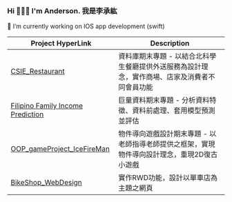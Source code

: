 ### Hi 👋👋👋 I'm Anderson. 我是李承紘

🌱 I’m currently working on IOS app development (swift)

| Project HyperLink | Description |
| --- | --- |
| [CSIE_Restaurant](https://github.com/Andersonabc/csie_restaurant) | 資料庫期末專題 - 以結合北科學生餐廳提供外送服務為設計理念，實作商場、店家及消費者不同會員功能 |
| [Filipino Family Income Prediction](https://github.com/Andersonabc/Household-income-prediction_BDA) | 巨量資料期末專題 - 分析資料特徵、資料前處理、套用模型預測並評估 |
| [OOP_gameProject_IceFireMan](https://github.com/Andersonabc/OOP_Game) | 物件導向遊戲設計期末專題 - 以老師指導老師提供之框架，實現物件導向設計理念，重現2D復古小遊戲 |
| [BikeShop_WebDesign](https://github.com/Andersonabc/webdesign_RWD) | 實作RWD功能，設計以單車店為主題之網頁 |


<!--
**Andersonabc/Andersonabc** is a ✨ _special_ ✨ repository because its `README.md` (this file) appears on your GitHub profile.

Here are some ideas to get you started:




